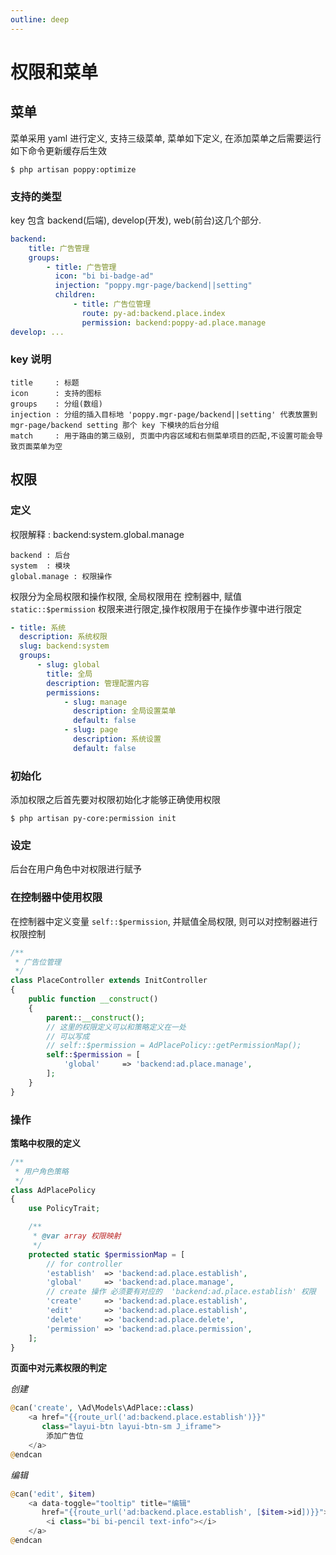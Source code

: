 ```yaml
---
outline: deep
---
```



# 权限和菜单

## 菜单

菜单采用 yaml 进行定义, 支持三级菜单, 菜单如下定义, 在添加菜单之后需要运行如下命令更新缓存后生效

```
$ php artisan poppy:optimize
```

### 支持的类型

key 包含 backend(后端), develop(开发), web(前台)这几个部分.

```yaml
backend:
    title: 广告管理
    groups:
        - title: 广告管理
          icon: "bi bi-badge-ad"
          injection: "poppy.mgr-page/backend||setting"
          children:
              - title: 广告位管理
                route: py-ad:backend.place.index
                permission: backend:poppy-ad.place.manage
develop: ...
```

### key 说明

```
title     : 标题
icon      : 支持的图标
groups    : 分组(数组)
injection : 分组的插入目标地 'poppy.mgr-page/backend||setting' 代表放置到 mgr-page/backend setting 那个 key 下模块的后台分组
match     : 用于路由的第三级别, 页面中内容区域和右侧菜单项目的匹配,不设置可能会导致页面菜单为空
```


## 权限

### 定义

权限解释 : backend:system.global.manage

```
backend : 后台
system  : 模块
global.manage : 权限操作
```

权限分为全局权限和操作权限, 全局权限用在 控制器中, 赋值 `static::$permission` 权限来进行限定,操作权限用于在操作步骤中进行限定

```yaml
- title: 系统
  description: 系统权限
  slug: backend:system
  groups:
      - slug: global
        title: 全局
        description: 管理配置内容
        permissions:
            - slug: manage
              description: 全局设置菜单
              default: false
            - slug: page
              description: 系统设置
              default: false
```

### 初始化

添加权限之后首先要对权限初始化才能够正确使用权限

```
$ php artisan py-core:permission init
```

### 设定

后台在用户角色中对权限进行赋予

### 在控制器中使用权限

在控制器中定义变量 `self::$permission`, 并赋值全局权限, 则可以对控制器进行权限控制

```php
/**
 * 广告位管理
 */
class PlaceController extends InitController
{
    public function __construct()
    {
        parent::__construct();
        // 这里的权限定义可以和策略定义在一处
        // 可以写成
        // self::$permission = AdPlacePolicy::getPermissionMap();
        self::$permission = [
            'global'     => 'backend:ad.place.manage',
        ];
    }
}
```

### 操作

**策略中权限的定义**

```php
/**
 * 用户角色策略
 */
class AdPlacePolicy
{
    use PolicyTrait;

    /**
     * @var array 权限映射
     */
    protected static $permissionMap = [
        // for controller
        'establish'  => 'backend:ad.place.establish',
        'global'     => 'backend:ad.place.manage',
        // create 操作 必须要有对应的  'backend:ad.place.establish' 权限
        'create'     => 'backend:ad.place.establish',
        'edit'       => 'backend:ad.place.establish',
        'delete'     => 'backend:ad.place.delete',
        'permission' => 'backend:ad.place.permission',
    ];
}
```

**页面中对元素权限的判定**

_创建_

```php
@can('create', \Ad\Models\AdPlace::class)
    <a href="{{route_url('ad:backend.place.establish')}}"
       class="layui-btn layui-btn-sm J_iframe">
        添加广告位
    </a>
@endcan
```

_编辑_

```php
@can('edit', $item)
    <a data-toggle="tooltip" title="编辑"
       href="{{route_url('ad:backend.place.establish', [$item->id])}}">
        <i class="bi bi-pencil text-info"></i>
    </a>
@endcan
```

